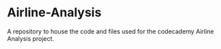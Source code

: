 # Airline-Analysis
A repository to house the code and files used for the codecademy Airline Analysis project.
